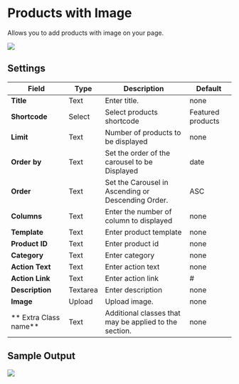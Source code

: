 # Products with Image

Allows you to add products with image on your page.

![](http://transvelo.github.io/docs/techmarket/images/products-with-image-setting.png)

## Settings

| Field | Type | Description | Default
| -- | -- | -- | -- |
| **Title** | Text |  Enter title. | none
| **Shortcode** | Select | Select products shortcode | Featured products
| **Limit** | Text | Number of products to be displayed | none
| **Order by** | Text |  Set the order of the carousel to be Displayed | date
| **Order** | Text | Set the Carousel in Ascending or Descending Order. | ASC
| **Columns** | Text | Enter the number of column to displayed | none
| **Template** | Text | Enter product template | none
| **Product ID** | Text |  Enter product id | none
| **Category** | Text |  Enter category | none
| **Action Text** | Text | Enter action text | none
| **Action Link** | Text | Enter action link | #
| **Description** | Textarea | Enter description | none
| **Image** | Upload |  Upload image. | none
| ** Extra Class name** | Text | Additional classes that may be applied to the section. | none

## Sample Output

![](http://transvelo.github.io/docs/techmarket/images/output-products-with-image.png)
